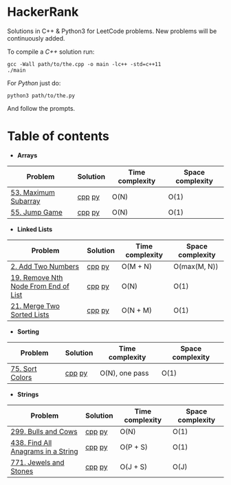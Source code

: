 # HackerRank
Solutions in C++ & Python3 for LeetCode problems. New problems will be continuously added.  

To compile a *C++* solution run:  
```
gcc -Wall path/to/the.cpp -o main -lc++ -std=c++11
./main
```  
For *Python* just do:
```
python3 path/to/the.py
```  
And follow the prompts.   

# Table of contents

- **Arrays**

| Problem | Solution | Time complexity | Space complexity |
| ------ | ------ | ------ | ------ |
| [53. Maximum Subarray](https://leetcode.com/problems/maximum-subarray/) | [cpp](Arrays/53_max_subarray.cpp) [py](Arrays/53_max_subarray.py) | O(N) | O(1) |
| [55. Jump Game](https://leetcode.com/problems/jump-game/) | [cpp](Arrays/55_jump_game.cpp) [py](Arrays/55_jump_game.py) | O(N) | O(1) |

- **Linked Lists**

| Problem | Solution | Time complexity | Space complexity |
| ------ | ------ | ------ | ------ |
| [2. Add Two Numbers](https://leetcode.com/problems/add-two-numbers/) | [cpp](LinkedLists/2_add_two_numbers.cpp) [py](LinkedLists/2_add_two_numbers.py) | O(M + N) | O(max(M, N)) |
| [19. Remove Nth Node From End of List](https://leetcode.com/problems/remove-nth-node-from-end-of-list/) | [cpp](LinkedLists/19_remove_nth_node.cpp) [py](LinkedLists/19_remove_nth_node.py) | O(N) | O(1) |
| [21. Merge Two Sorted Lists](https://leetcode.com/problems/merge-two-sorted-lists/) | [cpp](LinkedLists/21_merge_2sorted.cpp) [py](LinkedLists/21_merge_2sorted.py) | O(N + M) | O(1) |

- **Sorting**

| Problem | Solution | Time complexity | Space complexity |
| ------ | ------ | ------ | ------ |
| [75. Sort Colors](https://leetcode.com/problems/sort-colors/) | [cpp](Sorting/75_sort_colors.cpp) [py](Sorting/75_sort_colors.py) | O(N), one pass | O(1) |

- **Strings**

| Problem | Solution | Time complexity | Space complexity |
| ------ | ------ | ------ | ------ |
| [299. Bulls and Cows](https://leetcode.com/problems/bulls-and-cows/) | [cpp](Strings/299_bulls_and_cows.cpp) [py](Strings/299_bulls_and_cows.py) | O(N) | O(1) |
| [438. Find All Anagrams in a String](https://leetcode.com/problems/find-all-anagrams-in-a-string/) | [cpp](Strings/438_all_anagrams.cpp) [py](Strings/438_all_anagrams.py) | O(P + S) | O(1) |
| [771. Jewels and Stones](https://leetcode.com/problems/jewels-and-stones/) | [cpp](Strings/771_jewels_and_stones.cpp) [py](Strings/771_jewels_and_stones.py) | O(J + S) | O(J) |